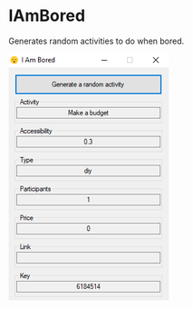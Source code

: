 # IAmBored
Generates random activities to do when bored.

![App](https://github.com/CelesitalChaos/IAmBored/blob/master/IAmBored/Resources/Image0.png?raw=true)
